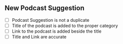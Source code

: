<!--
Thanks for opening a PR! Your contribution is much appreciated.
In order to make sure your PR is handled as smoothly as possible we request that you follow the checklist section below.
-->

## New Podcast Suggestion

- [ ] Podcast Suggestion is not a duplicate
- [ ] Title of the podcast is added to the proper category
- [ ] Link to the podcast is added beside the title
- [ ] Title and Link are accurate
